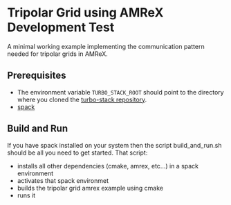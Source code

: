 # Tripolar Grid using AMReX Development Test

A minimal working example implementing the communication pattern needed for tripolar grids in AMReX.

## Prerequisites

- The environment variable `TURBO_STACK_ROOT` should point to the directory where you cloned the [turbo-stack repository](https://github.com/TURBO-ESM/turbo-stack/).
- [spack](https://spack.io/)

## Build and Run
If you have spack installed on your system then the script build_and_run.sh should be all you need to get started. That script:
- installs all other dependencies (cmake, amrex, etc...) in a spack environment 
- activates that spack environmet
- builds the tripolar grid amrex example using cmake
- runs it
